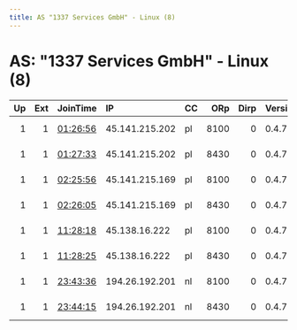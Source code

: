 ```yaml
---
title: AS "1337 Services GmbH" - Linux (8)
---
```


# AS: "1337 Services GmbH" - Linux (8)

|   Up |   Ext | JoinTime                                                                                              | IP             | CC   |   ORp |   Dirp | Version   | Contact                   | Nickname     |   eFamMembers |
|-----:|------:|:------------------------------------------------------------------------------------------------------|:---------------|:-----|------:|-------:|:----------|:--------------------------|:-------------|--------------:|
|    1 |     1 | [01:26:56](https://nusenu.github.io/OrNetStats/w/relay/74F49CD5F9E94EDBF1F8D8705B4C64E88C1CC344.html) | 45.141.215.202 | pl   |  8100 |      0 | 0.4.7.13  | email:Quetzalcoatl relays | Quetzalcoatl |            38 |
|    1 |     1 | [01:27:33](https://nusenu.github.io/OrNetStats/w/relay/36A1268AAE18DD6D5CA940023B8ECD34A7A2EA97.html) | 45.141.215.202 | pl   |  8430 |      0 | 0.4.7.13  | email:Quetzalcoatl relays | Quetzalcoatl |            38 |
|    1 |     1 | [02:25:56](https://nusenu.github.io/OrNetStats/w/relay/728AEDB2DA037D9032F9697FFA7D9E070783A1F6.html) | 45.141.215.169 | pl   |  8100 |      0 | 0.4.7.13  | email:Quetzalcoatl relays | Quetzalcoatl |            26 |
|    1 |     1 | [02:26:05](https://nusenu.github.io/OrNetStats/w/relay/75ADD82FA44C8E7D76414148CFE5E1131CD2AD0D.html) | 45.141.215.169 | pl   |  8430 |      0 | 0.4.7.13  | email:Quetzalcoatl relays | Quetzalcoatl |            26 |
|    1 |     1 | [11:28:18](https://nusenu.github.io/OrNetStats/w/relay/85675E1E97BA427C14D182B643F70677712B62E0.html) | 45.138.16.222  | pl   |  8100 |      0 | 0.4.7.13  | email:Quetzalcoatl relays | Quetzalcoatl |            14 |
|    1 |     1 | [11:28:25](https://nusenu.github.io/OrNetStats/w/relay/A84AD66BC34D283D0F865DC16D4DB62635D1D9B3.html) | 45.138.16.222  | pl   |  8430 |      0 | 0.4.7.13  | email:Quetzalcoatl relays | Quetzalcoatl |            14 |
|    1 |     1 | [23:43:36](https://nusenu.github.io/OrNetStats/w/relay/C965CE71CAC595BECB39CBB6E56D573AE49A40FD.html) | 194.26.192.201 | nl   |  8100 |      0 | 0.4.7.13  | email:Quetzalcoatl relays | Quetzalcoatl |            50 |
|    1 |     1 | [23:44:15](https://nusenu.github.io/OrNetStats/w/relay/578BECE4D8D805AE88B60B97A19369C2D21635A5.html) | 194.26.192.201 | nl   |  8430 |      0 | 0.4.7.13  | email:Quetzalcoatl relays | Quetzalcoatl |            50 |
